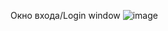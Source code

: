 Окно входа/Login window
![image](https://github.com/Yuliya-Shamshiyeva/Java-Windows/assets/147943894/56f45ebd-3e77-4d7d-bda6-edbfb4c23158)
